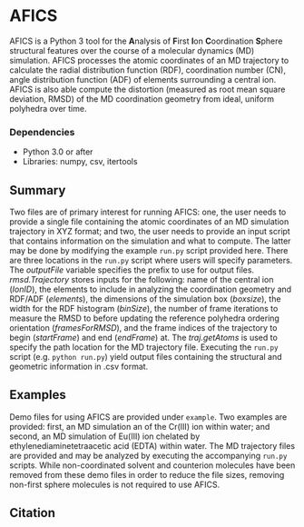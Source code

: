 # AFICS
AFICS is a Python 3 tool for the **A**nalysis of **F**irst **I**on **C**oordination **S**phere structural features over the course of a molecular dynamics (MD) simulation. AFICS processes the atomic coordinates of an MD trajectory to calculate the radial distribution function (RDF), coordination number (CN), angle distribution function (ADF) of elements surrounding a central ion. AFICS is also able compute the distortion (measured as root mean square deviation, RMSD) of the MD coordination geometry from ideal, uniform polyhedra over time.

### Dependencies
* Python 3.0 or after
* Libraries: numpy, csv, itertools

## Summary
Two files are of primary interest for running AFICS: one, the user needs to provide a single file containing the atomic coordinates of an MD simulation trajectory in XYZ format; and two, the user needs to provide an input script that contains information on the simulation and what to compute. The latter may be done by modifying the example `run.py` script provided here. There are three locations in the `run.py` script where users will specify parameters. The *outputFile* variable specifies the prefix to use for output files. *rmsd.Trajectory* stores inputs for the following: name of the central ion (*IonID*), the elements to include in analyzing the coordination geometry and RDF/ADF (*elements*), the dimensions of the simulation box (*boxsize*), the width for the RDF histogram (*binSize*), the number of frame iterations to measure the RMSD to before updating the reference polyhedra ordering orientation (*framesForRMSD*), and the frame indices of the trajectory to begin (*startFrame*) and end (*endFrame*) at. The *traj.getAtoms* is used to specify the path location for the MD trajectory file. Executing the `run.py` script (e.g. `python run.py`) yield output files containing the structural and geometric information in .csv format.

## Examples
Demo files for using AFICS are provided under `example`. Two examples are provided: first, an MD simulation an of the Cr(III) ion within water; and second, an MD simulation of Eu(III) ion chelated by ethylenediaminetetraacetic acid (EDTA) within water. The MD trajectory files are provided and may be analyzed by executing the accompanying `run.py` scripts. While non-coordinated solvent and counterion molecules have been removed from these demo files in order to reduce the file sizes, removing non-first sphere molecules is not required to use AFICS.

## Citation


